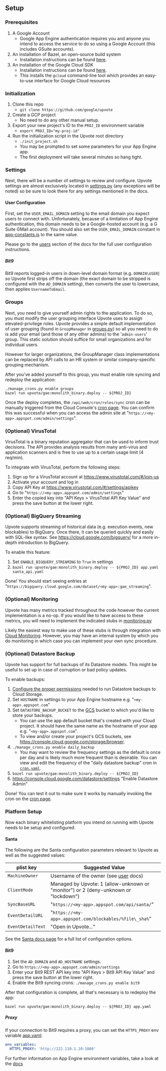 ## Setup

### Prerequisites

1.  A Google Account
    *   Google App Engine authentication requires you and anyone you intend to
        access the service to do so using a Google Account (this includes GSuite
        accounts).
2.  An installation of Bazel, an open-source build system
    *   Installation instructions can be found
        [here](https://docs.bazel.build/versions/master/install.html).
3.  An installation of the Google Cloud SDK
    *   Installation instructions can be found
        [here](https://cloud.google.com/sdk/downloads).
    *   This installs the `gcloud` command-line tool which provides an
        easy-to-use interface for Google Cloud resources

### Initialization

1.  Clone this repo
    *   `git clone https://github.com/google/upvote`
2.  Create a GCP project
    *   No need to do any other manual setup.
3.  Export your new project's ID to the `PROJ_ID` environment variable
    *   `export PROJ_ID="my-proj-id"`
4.  Run the initialization script in the Upvote root directory
    *   `./init_project.sh`
    *   You may be prompted to set some parameters for your App Engine app.
    *   The first deployment will take several minutes so hang tight.

### Settings

Next, there will be a number of settings to review and configure. Upvote
settings are almost exclusively located in
[settings.py](../upvote/gae/settings.py) (any exceptions will be noted) so be
sure to look there for any settings mentioned in the docs.

#### User Configuration

First, set the `USER_EMAIL_DOMAIN` setting to the email domain you expect users
to connect with. Unfortunately, because of a limitation of App Engine
authentication, this domain needs to be a Google-hosted account (e.g. a G Suite
GMail account). You should also set the `USER_EMAIL_DOMAIN` constant in
[app-constants.js](../upvote/gae/modules/upvote_app/frontend/admin_ui/app-constants.js)
to the same value.

Please go to the [users](users.md) section of the docs for the full user
configuration instructions.

##### Bit9

Bit9 reports logged-in users in down-level domain format (e.g. `DOMAIN\USER`) so
Upvote first strips off the domain (the exact domain to be stripped is
configured with the `AD_DOMAIN` setting), then converts the user to lowercase,
then applies `UsernameToEmail`.

### Groups

Next, you need to give yourself admin rights to the application. To do so, you
must modify the user grouping interface Upvote uses to assign elevated-privilege
roles. Upvote provides a simple default implementation of user grouping (found
in `GroupManager` in [groups.py](upvote/gae/utils/group_utils.py)) so all you
need to do is add your email (and those of any other admins) to the
'`admin-users`' group. This static solution should suffice for small
organizations and for individual users.

However for larger organizations, the GroupManager class implementations can be
replaced by API calls to an HR system or similar company-specific grouping
mechanism.

After you've added yourself to this group, you must enable role syncing and
redeploy the application:

```shell
./manage_crons.py enable groups
bazel run upvote/gae:monolith_binary.deploy -- ${PROJ_ID}
```

Once the deploy completes, the `/api/web/cron/roles/sync` cron can be manually
triggered from the Cloud Console's
[cron page](https://console.cloud.google.com/appengine/taskqueues/cron). You can
confirm this was successful when you can access the admin site at
"`https://<my-app>.appspot.com/admin/settings`".

### (Optional) VirusTotal

VirusTotal is a binary reputation aggregator that can be used to inform trust
decisions. The API provides analysis results from many anti-virus and
application scanners and is free to use up to a certain usage limit (4 req/min).

To integrate with VirusTotal, perform the following steps:

1.  Sign up for a VirusTotal account at https://www.virustotal.com/#/join-us
2.  Activate your account and log in
3.  Copy API Key at https://www.virustotal.com/#/settings/apikey
4.  Go to "`https://<my-app>.appspot.com/admin/settings`"
5.  Enter the copied key into "API Keys > VirusTotal API Key Value" and press
    the save button at the lower right.

### (Optional) BigQuery Streaming

Upvote supports streaming of historical data (e.g. execution events, new
blockables) to BigQuery. Once there, it can be queried quickly and easily with
SQL-like syntax. See https://cloud.google.com/bigquery/ for a more in-depth
introduction to BigQuery.

To enable this feature:

1.  Set `ENABLE_BIGQUERY_STREAMING` to `True` in settings
2.  `bazel run upvote/gae:monolith_binary.deploy -- ${PROJ_ID} app.yaml
    santa_api.yaml`

Done! You should start seeing entries at
"`https://bigquery.cloud.google.com/dataset/<my-app>:gae_streaming`".

### (Optional) Monitoring

Upvote has many metrics tracked throughout the code however the current
implementation is a no-op. If you would like to have access to these metrics,
you will need to implement the indicated stubs in
[monitoring.py](../upvote/gae/shared/common/monitoring.py)

Likely the easiest way to make use of these stubs is through integration with
[Cloud Monitoring](https://cloud.google.com/monitoring/). However, you may have
an internal system by which you do monitoring in which case you can implement
your own sync procedure.

### (Optional) Datastore Backup

Upvote has support for full backups of its Datastore models. This might be
useful to set up in case of corruption or bad policy updates.

To enable backups:

1.  [Configure the proper permissions](https://cloud.google.com/datastore/docs/schedule-export#configuring_access_permissions) 
    needed to run Datastore backups to Cloud Storage.
2.  Set `HOSTNAME` in settings to your App Engine hostname e.g.
    "`<my-app>.appspot.com`"
3.  Set `DATASTORE_BACKUP_BUCKET` to the
    [GCS](https://cloud.google.com/storage/) bucket to which you'd like to store
    your backups.
    -   You can use the app default bucket that's created with your Cloud
        project. It should have the same name as the hostname of your app e.g.
        "`<my-app>.appspot.com`".
    -   To view and/or create your project's GCS buckets, see
        https://console.cloud.google.com/storage/browser.
4.  `./manage_crons.py enable daily_backup`
    -   You may want to review the frequency settings as the default is once per
        day and is likely much more frequent than is desirable. You can view and
        edit the frequency of the "daily datastore backup" cron in
        [`cron.yaml`](../upvote/gae/cron.yaml).
5.  `bazel run upvote/gae:monolith_binary.deploy -- ${PROJ_ID}`
6.  https://console.cloud.google.com/datastore/settings "Enable Datastore Admin"

Done! You can test it out to make sure it works by manually invoking the cron on
the [cron page](https://console.cloud.google.com/appengine/taskqueues/cron).

### Platform Setup

Now each binary whitelisting platform you intend on running with Upvote needs to
be setup and configured.

#### Santa

The following are the Santa configuration parameters relevant to Upvote as well
as the suggested values:

<!-- mdformat off(GitHub Table) -->
plist key         | Suggested Value
----------------- | -------------------------------------------------------
`MachineOwner`    | Username of the owner (see [user](users.md) docs)
`ClientMode`      | Managed by Upvote: 1 (allow-unknown or "monitor") or 2 (deny-unknown or "lockdown")
`SyncBaseURL`     | "`https://<my-app>.appspot.com/api/santa/`"
`EventDetailURL`  | "`https://<my-app>.appspot.com/blockables/%file\_sha%`"
`EventDetailText` | "Open in Upvote..."
<!-- mdformat on -->

See the
[Santa docs page](https://santa.readthedocs.io/en/latest/deployment/configuration/)
for a full list of configuration options.

#### Bit9

1.  Set the `AD_DOMAIN` and `AD_HOSTNAME` settings.
2.  Go to `https://<my-app>.appspot.com/admin/settings`
3.  Enter your Bit9 REST API key into "API Keys > Bit9 API Key Value" and press
    the save button at the lower right.
4.  Enable the Bit9 syncing crons: `./manage_crons.py enable bit9`

After that configuration is complete, all that's necessary is to redeploy the
app:

```shell
bazel run upvote/gae:monolith_binary.deploy -- ${PROJ_ID} app.yaml
```

##### Proxy

If your connection to Bit9 requires a proxy, you can set the `HTTPS_PROXY` env
variable [app.yaml](../upvote/gae/app.yaml):

```yaml
env_variables:
  HTTPS_PROXY: 'http://122.110.1.10:1080'
```

For further information on App Engine environment variables, take a look at the
[docs](https://cloud.google.com/appengine/docs/standard/python/config/appref#Python_app_yaml_Defining_environment_variables)
